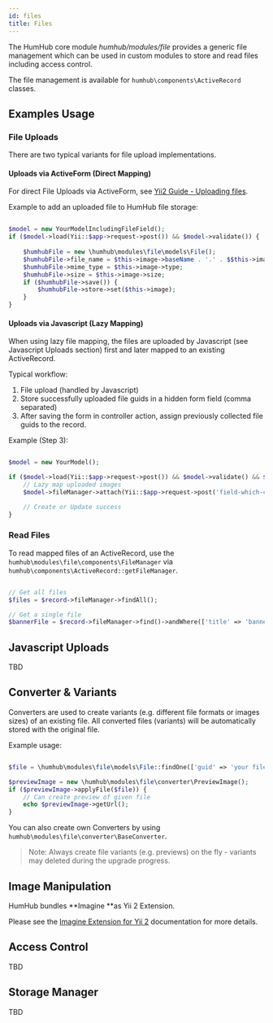 ```yaml
---
id: files
title: Files
---
```



The HumHub core module *humhub/modules/file* provides a generic file management which can be used in custom modules to store and read files including access control.

The file management is available for `humhub\components\ActiveRecord` classes.

Examples Usage
--------------

### File Uploads

There are two typical variants for file upload implementations.

#### Uploads via ActiveForm (Direct Mapping)

For direct File Uploads via ActiveForm, see [Yii2 Guide - Uploading files](http://www.yiiframework.com/doc-2.0/guide-input-file-upload.html).

Example to add an uploaded file to HumHub file storage:

```php

$model = new YourModelIncludingFileField();
if ($model->load(Yii::$app->request->post()) && $model->validate()) {
	
	$humhubFile = new \humhub\modules\file\models\File();
	$humhubFile->file_name = $this->image->baseName . '.' . $$this->image->extension;
	$humhubFile->mime_type = $this->image->type;
	$humhubFile->size = $this->image->size;
	if ($humhubFile->save()) {
	    $humhubFile->store->set($this->image);
	}
}

```

#### Uploads via Javascript (Lazy Mapping)

When using lazy file mapping, the files are uploaded by Javascript (see Javascript Uploads section) first and later mapped to an existing ActiveRecord.

Typical workflow:
1. File upload (handled by Javascript)
2. Store successfully uploaded file guids in a hidden form field (comma separated)
3. After saving the form in controller action, assign previously collected file guids to the record.

Example (Step 3):

```php

$model = new YourModel();

if ($model->load(Yii::$app->request->post()) && $model->validate() && $model->save()) {
	// Lazy map uploaded images
	$model->fileManager->attach(Yii::$app->request->post('field-which-contains-uploaded-file-guids'));

	// Create or Update success
}

```
### Read Files
 
To read mapped files of an ActiveRecord, use the `humhub\modules\file\components\FileManager` via `humhub\components\ActiveRecord::getFileManager`.

```php

// Get all files
$files = $record->fileManager->findAll();

// Get a single file
$bannerFile = $record->fileManager->find()->andWhere(['title' => 'banner')->one();

```

Javascript Uploads
------------------
TBD

Converter & Variants
--------------------

Converters are used to create variants (e.g. different file formats or images sizes) of an existing file.
All converted files (variants) will be automatically stored with the original file.

Example usage:

```php

$file = \humhub\modules\file\models\File::findOne(['guid' => 'your file guid']);

$previewImage = new \humhub\modules\file\converter\PreviewImage();
if ($previewImage->applyFile($file)) {
    // Can create preview of given file
    echo $previewImage->getUrl();
}
```

You can also create own Converters by using `humhub\modules\file\converter\BaseConverter`.

> Note: Always create file variants (e.g. previews) on the fly - variants may deleted during the upgrade progress.


Image Manipulation
------------------

HumHub bundles **Imagine **as Yii 2 Extension.

Please see the [Imagine Extension for Yii 2](http://www.yiiframework.com/doc-2.0/ext-imagine-index.html) documentation for more details.


Access Control
-------------
TBD

Storage Manager
---------------

TBD
